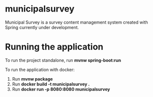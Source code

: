 # municipalsurvey

Municipal Survey is a survey content management system created with Spring currently under development.

# Running the application

To run the project standalone, run **mvnw spring-boot:run**

To run the application with docker:

1. Run **mvnw package**
2. Run **docker build -t municipalsurvey .**
3. Run **docker run -p 8080:8080 municipalsurvey**


